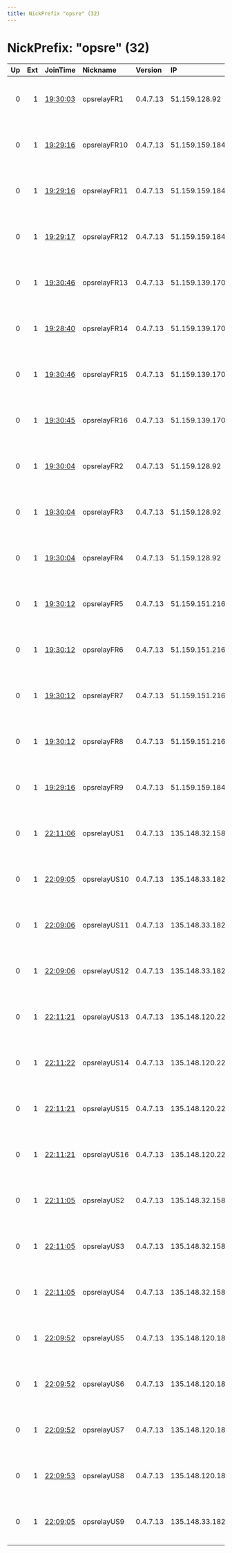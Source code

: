 ```yaml
---
title: NickPrefix "opsre" (32)
---
```


# NickPrefix: "opsre" (32)

|   Up |   Ext | JoinTime                                                                                              | Nickname     | Version   | IP              | AS              | CC   |   ORp |   Dirp | OS    | Contact                                |   eFamMembers |
|-----:|------:|:------------------------------------------------------------------------------------------------------|:-------------|:----------|:----------------|:----------------|:-----|------:|-------:|:------|:---------------------------------------|--------------:|
|    0 |     1 | [19:30:03](https://nusenu.github.io/OrNetStats/w/relay/D165AFA7630A7D145D3FA51C040EFB9A3779227C.html) | opsrelayFR1  | 0.4.7.13  | 51.159.128.92   | SCALEWAY S.A.S. | fr   |   143 |      0 | Linux | Neel Chauhan &lt;neel AT neelc DOT org |             1 |
|    0 |     1 | [19:29:16](https://nusenu.github.io/OrNetStats/w/relay/86301B43F090BDC6FD55CEF9F6FF0951D9BE1DB7.html) | opsrelayFR10 | 0.4.7.13  | 51.159.159.184  | SCALEWAY S.A.S. | fr   |   110 |      0 | Linux | Neel Chauhan &lt;neel AT neelc DOT org |            15 |
|    0 |     1 | [19:29:16](https://nusenu.github.io/OrNetStats/w/relay/A02C5F807A1C50750D798774D03538BE504C7FF9.html) | opsrelayFR11 | 0.4.7.13  | 51.159.159.184  | SCALEWAY S.A.S. | fr   |    70 |      0 | Linux | Neel Chauhan &lt;neel AT neelc DOT org |            15 |
|    0 |     1 | [19:29:17](https://nusenu.github.io/OrNetStats/w/relay/8DC2D266331AD0CE1E819E603E7738F85D3EF076.html) | opsrelayFR12 | 0.4.7.13  | 51.159.159.184  | SCALEWAY S.A.S. | fr   |    23 |      0 | Linux | Neel Chauhan &lt;neel AT neelc DOT org |            15 |
|    0 |     1 | [19:30:46](https://nusenu.github.io/OrNetStats/w/relay/6CD7DDEA7BD42731F0131B6EA900D52322ACADF8.html) | opsrelayFR13 | 0.4.7.13  | 51.159.139.170  | SCALEWAY S.A.S. | fr   |   143 |      0 | Linux | Neel Chauhan &lt;neel AT neelc DOT org |            15 |
|    0 |     1 | [19:28:40](https://nusenu.github.io/OrNetStats/w/relay/9F37F7B212DF3150F9E726C720FCBA55E6DBE2DA.html) | opsrelayFR14 | 0.4.7.13  | 51.159.139.170  | SCALEWAY S.A.S. | fr   |   110 |      0 | Linux | Neel Chauhan &lt;neel AT neelc DOT org |            15 |
|    0 |     1 | [19:30:46](https://nusenu.github.io/OrNetStats/w/relay/28936DA72945676500E72591B05B7FE3F18E9E21.html) | opsrelayFR15 | 0.4.7.13  | 51.159.139.170  | SCALEWAY S.A.S. | fr   |    70 |      0 | Linux | Neel Chauhan &lt;neel AT neelc DOT org |            15 |
|    0 |     1 | [19:30:45](https://nusenu.github.io/OrNetStats/w/relay/C5FCF19C6719D10011C9AE2463A0F8F38DA63E16.html) | opsrelayFR16 | 0.4.7.13  | 51.159.139.170  | SCALEWAY S.A.S. | fr   |    23 |      0 | Linux | Neel Chauhan &lt;neel AT neelc DOT org |            15 |
|    0 |     1 | [19:30:04](https://nusenu.github.io/OrNetStats/w/relay/B309C8495BEC1ED0C8F114F771E2802731DA4074.html) | opsrelayFR2  | 0.4.7.13  | 51.159.128.92   | SCALEWAY S.A.S. | fr   |   110 |      0 | Linux | Neel Chauhan &lt;neel AT neelc DOT org |            15 |
|    0 |     1 | [19:30:04](https://nusenu.github.io/OrNetStats/w/relay/D9102A8A70710D30E725DD8DFC9010AE7A861908.html) | opsrelayFR3  | 0.4.7.13  | 51.159.128.92   | SCALEWAY S.A.S. | fr   |    70 |      0 | Linux | Neel Chauhan &lt;neel AT neelc DOT org |            15 |
|    0 |     1 | [19:30:04](https://nusenu.github.io/OrNetStats/w/relay/59E809370A08F4D30DC874F5033341CC954C6C31.html) | opsrelayFR4  | 0.4.7.13  | 51.159.128.92   | SCALEWAY S.A.S. | fr   |    23 |      0 | Linux | Neel Chauhan &lt;neel AT neelc DOT org |            15 |
|    0 |     1 | [19:30:12](https://nusenu.github.io/OrNetStats/w/relay/D6D7429042EAEB05A151FE0621AA3C2327D02935.html) | opsrelayFR5  | 0.4.7.13  | 51.159.151.216  | SCALEWAY S.A.S. | fr   |   143 |      0 | Linux | Neel Chauhan &lt;neel AT neelc DOT org |            15 |
|    0 |     1 | [19:30:12](https://nusenu.github.io/OrNetStats/w/relay/016BEACA7393BD1EFEF800CF93FEC2FDA8C0355B.html) | opsrelayFR6  | 0.4.7.13  | 51.159.151.216  | SCALEWAY S.A.S. | fr   |   110 |      0 | Linux | Neel Chauhan &lt;neel AT neelc DOT org |            15 |
|    0 |     1 | [19:30:12](https://nusenu.github.io/OrNetStats/w/relay/B68A784955E8DD7B3AB5F29FAA3BA231E24DCCBE.html) | opsrelayFR7  | 0.4.7.13  | 51.159.151.216  | SCALEWAY S.A.S. | fr   |    70 |      0 | Linux | Neel Chauhan &lt;neel AT neelc DOT org |            15 |
|    0 |     1 | [19:30:12](https://nusenu.github.io/OrNetStats/w/relay/680ED2F6E2B23120A32B059617B7EE7BABE65A28.html) | opsrelayFR8  | 0.4.7.13  | 51.159.151.216  | SCALEWAY S.A.S. | fr   |    23 |      0 | Linux | Neel Chauhan &lt;neel AT neelc DOT org |            15 |
|    0 |     1 | [19:29:16](https://nusenu.github.io/OrNetStats/w/relay/7076CBBE93F3E9231ABF5AB92053B2581744F753.html) | opsrelayFR9  | 0.4.7.13  | 51.159.159.184  | SCALEWAY S.A.S. | fr   |   143 |      0 | Linux | Neel Chauhan &lt;neel AT neelc DOT org |            15 |
|    0 |     1 | [22:11:06](https://nusenu.github.io/OrNetStats/w/relay/6D665BFFAE7DA668202DB90A90D44AF55E46E503.html) | opsrelayUS1  | 0.4.7.13  | 135.148.32.158  | OVH SAS         | us   |   143 |      0 | Linux | Neel Chauhan &lt;neel AT neelc DOT org |            16 |
|    0 |     1 | [22:09:05](https://nusenu.github.io/OrNetStats/w/relay/6B8862BB2A11DA99440C3068EC45D20E07F21229.html) | opsrelayUS10 | 0.4.7.13  | 135.148.33.182  | OVH SAS         | us   |   110 |      0 | Linux | Neel Chauhan &lt;neel AT neelc DOT org |            16 |
|    0 |     1 | [22:09:06](https://nusenu.github.io/OrNetStats/w/relay/7E48FD50621D9FC6358DD6B516C2E47A581741D1.html) | opsrelayUS11 | 0.4.7.13  | 135.148.33.182  | OVH SAS         | us   |    70 |      0 | Linux | Neel Chauhan &lt;neel AT neelc DOT org |            16 |
|    0 |     1 | [22:09:06](https://nusenu.github.io/OrNetStats/w/relay/2AACA5D235B08AC4AE09AB8CDF42F4AF4A8D049D.html) | opsrelayUS12 | 0.4.7.13  | 135.148.33.182  | OVH SAS         | us   |    23 |      0 | Linux | Neel Chauhan &lt;neel AT neelc DOT org |            16 |
|    0 |     1 | [22:11:21](https://nusenu.github.io/OrNetStats/w/relay/0973A14EE6A60D7E4464685F2CD845AF150DE52E.html) | opsrelayUS13 | 0.4.7.13  | 135.148.120.222 | OVH SAS         | us   |   143 |      0 | Linux | Neel Chauhan &lt;neel AT neelc DOT org |            16 |
|    0 |     1 | [22:11:22](https://nusenu.github.io/OrNetStats/w/relay/39E09A06AB8ED17569E6B0F36BA3BD47F5E4FC83.html) | opsrelayUS14 | 0.4.7.13  | 135.148.120.222 | OVH SAS         | us   |   110 |      0 | Linux | Neel Chauhan &lt;neel AT neelc DOT org |            16 |
|    0 |     1 | [22:11:21](https://nusenu.github.io/OrNetStats/w/relay/9B3355CCAB830E2E55A73495687992750D537CD8.html) | opsrelayUS15 | 0.4.7.13  | 135.148.120.222 | OVH SAS         | us   |    70 |      0 | Linux | Neel Chauhan &lt;neel AT neelc DOT org |            16 |
|    0 |     1 | [22:11:21](https://nusenu.github.io/OrNetStats/w/relay/F6956FC45DA78D88C6517307673271967148590B.html) | opsrelayUS16 | 0.4.7.13  | 135.148.120.222 | OVH SAS         | us   |    23 |      0 | Linux | Neel Chauhan &lt;neel AT neelc DOT org |            16 |
|    0 |     1 | [22:11:05](https://nusenu.github.io/OrNetStats/w/relay/45BCAE7FB1BB556B04B1BD0FA0ACA75011B725FD.html) | opsrelayUS2  | 0.4.7.13  | 135.148.32.158  | OVH SAS         | us   |   110 |      0 | Linux | Neel Chauhan &lt;neel AT neelc DOT org |            16 |
|    0 |     1 | [22:11:05](https://nusenu.github.io/OrNetStats/w/relay/3005D97C8952F75EF2A38B83B972B0A44DC5467B.html) | opsrelayUS3  | 0.4.7.13  | 135.148.32.158  | OVH SAS         | us   |    70 |      0 | Linux | Neel Chauhan &lt;neel AT neelc DOT org |            16 |
|    0 |     1 | [22:11:05](https://nusenu.github.io/OrNetStats/w/relay/033C2B9393ADAF7418F1224C53B304A99C553325.html) | opsrelayUS4  | 0.4.7.13  | 135.148.32.158  | OVH SAS         | us   |    23 |      0 | Linux | Neel Chauhan &lt;neel AT neelc DOT org |            16 |
|    0 |     1 | [22:09:52](https://nusenu.github.io/OrNetStats/w/relay/40C04D4BD3BCED762BB72B8C7B0D18D266604BDD.html) | opsrelayUS5  | 0.4.7.13  | 135.148.120.18  | OVH SAS         | us   |   143 |      0 | Linux | Neel Chauhan &lt;neel AT neelc DOT org |            16 |
|    0 |     1 | [22:09:52](https://nusenu.github.io/OrNetStats/w/relay/06B449E5BF7D97AED91CFC99CFADD60EBEFC4A42.html) | opsrelayUS6  | 0.4.7.13  | 135.148.120.18  | OVH SAS         | us   |   110 |      0 | Linux | Neel Chauhan &lt;neel AT neelc DOT org |            16 |
|    0 |     1 | [22:09:52](https://nusenu.github.io/OrNetStats/w/relay/3066F97A57404840BC7FF36576CC4F9DCF0F5FDF.html) | opsrelayUS7  | 0.4.7.13  | 135.148.120.18  | OVH SAS         | us   |    70 |      0 | Linux | Neel Chauhan &lt;neel AT neelc DOT org |            16 |
|    0 |     1 | [22:09:53](https://nusenu.github.io/OrNetStats/w/relay/1BBA08F52FD9E56FBB143AF1C1FC0BCE606DB645.html) | opsrelayUS8  | 0.4.7.13  | 135.148.120.18  | OVH SAS         | us   |    23 |      0 | Linux | Neel Chauhan &lt;neel AT neelc DOT org |            16 |
|    0 |     1 | [22:09:05](https://nusenu.github.io/OrNetStats/w/relay/697F2362EC541DBD5C1ED9453D4217825F635C72.html) | opsrelayUS9  | 0.4.7.13  | 135.148.33.182  | OVH SAS         | us   |   143 |      0 | Linux | Neel Chauhan &lt;neel AT neelc DOT org |            16 |

